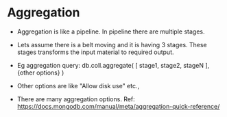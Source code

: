 # Aggregation

- Aggregation is like a pipeline. In pipeline there are multiple stages.
- Lets assume there is a belt moving and it is having 3 stages. These stages transforms the input material to required output.
- Eg aggregation query: db.coll.aggregate( [ stage1, stage2, stageN ], {other options} )

- Other options are like "Allow disk use" etc.,
- There are many aggregation options. Ref: https://docs.mongodb.com/manual/meta/aggregation-quick-reference/

